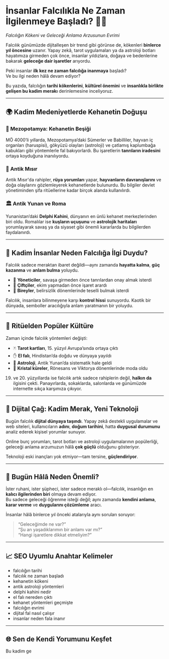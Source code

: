 # İnsanlar Falcılıkla Ne Zaman İlgilenmeye Başladı? 🔮📜  
*Falcılığın Kökeni ve Geleceği Anlama Arzusunun Evrimi*

Falcılık günümüzde dijitalleşen bir trend gibi görünse de, kökenleri **binlerce yıl öncesine** uzanır. Yapay zekâ, tarot uygulamaları ya da astroloji botları hayatımıza girmeden çok önce, insanlar yıldızlara, doğaya ve bedenlerine bakarak **geleceğe dair işaretler** arıyordu.

Peki insanlar **ilk kez ne zaman falcılığa inanmaya** başladı?  
Ve bu ilgi neden hâlâ devam ediyor?

Bu yazıda, falcılığın **tarihi kökenlerini**, **kültürel önemini** ve **insanlıkla birlikte gelişen bu kadim merakı** derinlemesine inceliyoruz.

---

## 🌍 Kadim Medeniyetlerde Kehanetin Doğuşu

### 📜 Mezopotamya: Kehanetin Beşiği  
MÖ 4000’li yıllarda, Mezopotamya’daki Sümerler ve Babilliler, hayvan iç organları (haruspisi), gökyüzü olayları (astroloji) ve çatlamış kaplumbağa kabukları gibi yöntemlerle fal bakıyorlardı. Bu işaretlerin **tanrıların iradesini** ortaya koyduğuna inanılıyordu.

### 🏺 Antik Mısır  
Antik Mısır'da rahipler, **rüya yorumları** yapar, **hayvanların davranışlarını** ve doğa olaylarını gözlemleyerek kehanetlerde bulunurdu. Bu bilgiler devlet yönetiminden şifa ritüellerine kadar birçok alanda kullanılırdı.

### 🏛️ Antik Yunan ve Roma  
Yunanistan’daki **Delphi Kahini**, dünyanın en ünlü kehanet merkezlerinden biri oldu. Romalılar ise **kuşların uçuşunu** ve **astrolojik haritaları** yorumlayarak savaş ya da siyaset gibi önemli kararlarda bu bilgilerden faydalanırdı.

---

## 🧭 Kadim İnsanlar Neden Falcılığa İlgi Duydu?

Falcılık sadece meraktan ibaret değildi—aynı zamanda **hayatta kalma**, **güç kazanma** ve **anlam bulma** yoluydu.

- 👑 **Yöneticiler**, savaşa girmeden önce tanrılardan onay almak isterdi  
- 🌾 **Çiftçiler**, ekim yapmadan önce işaret arardı  
- 🧘 **Bireyler**, belirsizlik dönemlerinde teselli bulmak isterdi  

Falcılık, insanlara bilinmeyene karşı **kontrol hissi** sunuyordu. Kaotik bir dünyada, semboller aracılığıyla anlam yaratmanın bir yoluydu.

---

## 🔄 Ritüelden Popüler Kültüre

Zaman içinde falcılık yöntemleri değişti:

- 🃏 **Tarot kartları**, 15. yüzyıl Avrupa’sında ortaya çıktı  
- ✋ **El falı**, Hindistan’da doğdu ve dünyaya yayıldı  
- 🌠 **Astroloji**, Antik Yunan’da sistematik hale geldi  
- 🔮 **Kristal küreler**, Rönesans ve Viktorya dönemlerinde moda oldu  

19. ve 20. yüzyıllarda ise falcılık artık sadece rahiplerin değil, **halkın da** ilgisini çekti. Panayırlarda, sokaklarda, salonlarda ve günümüzde internette sıkça karşımıza çıkıyor.

---

## 🤖 Dijital Çağ: Kadim Merak, Yeni Teknoloji

Bugün falcılık **dijital dünyaya taşındı**. Yapay zekâ destekli uygulamalar ve web siteleri, kullanıcıların **adını**, **doğum tarihini**, hatta **duygusal durumunu** analiz ederek kişisel yorumlar sunuyor.

Online burç yorumları, tarot botları ve astroloji uygulamalarının popülerliği, geleceği anlama arzumuzun hâlâ **çok güçlü** olduğunu gösteriyor.

Teknoloji eski inançları yok etmiyor—tam tersine, **güçlendiriyor**.

---

## 🔑 Bugün Hâlâ Neden Önemli?

İster ruhani, ister şüpheci, ister sadece meraklı ol—falcılık, insanlığın en **kalıcı ilgilerinden biri** olmaya devam ediyor.  
Bu sadece geleceği öğrenme isteği değil; aynı zamanda **kendini anlama**, **karar verme** ve **duygularını çözümleme** aracı.

İnsanlar hâlâ binlerce yıl önceki atalarıyla aynı soruları soruyor:

> “Geleceğimde ne var?”  
> “Şu an yaşadıklarımın bir anlamı var mı?”  
> “Hangi işaretlere dikkat etmeliyim?”

---

## 📈 SEO Uyumlu Anahtar Kelimeler

- falcılığın tarihi  
- falcılık ne zaman başladı  
- kehanetin kökeni  
- antik astroloji yöntemleri  
- delphi kahini nedir  
- el falı nereden çıktı  
- kehanet yöntemleri geçmişte  
- falcılığın evrimi  
- dijital fal nasıl çalışır  
- insanlar neden fala inanır  

---

## 🌐 Sen de Kendi Yorumunu Keşfet

Bu kadim ge
